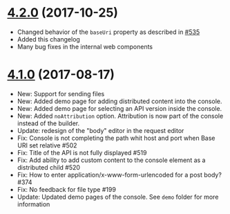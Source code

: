 <a name="4.2.0"></a>
# [4.2.0](https://github.com/mulesoft/api-console/compare/v4.1.0...v4.2.0) (2017-10-25)

- Changed behavior of the `baseUri` property as described in [#535](https://github.com/mulesoft/api-console/issues/535)
- Added this changelog
- Many bug fixes in the internal web components 

# [4.1.0](https://github.com/mulesoft/api-console/compare/v4.0.0...v4.1.0) (2017-08-17)

- New: Support for sending files
- New: Added demo page for adding distributed content into the console.
- New: Added demo page for selecting an API version inside the console.
- New: Added `noAttribution` option. Attribution is now part of the console instead of the builder.
- Update: redesign of the "body" editor in the request editor
- Fix: Console is not completing the path whit host and port when Base URI set relative #502
- Fix: Title of the API is not fully displayed #519
- Fix: Add ability to add custom content to the console element as a distributed child #520
- Fix: How to enter application/x-www-form-urlencoded for a post body? #374
- Fix: No feedback for file type #199
- Update: Updated demo pages of the console. See `demo` folder for more information
